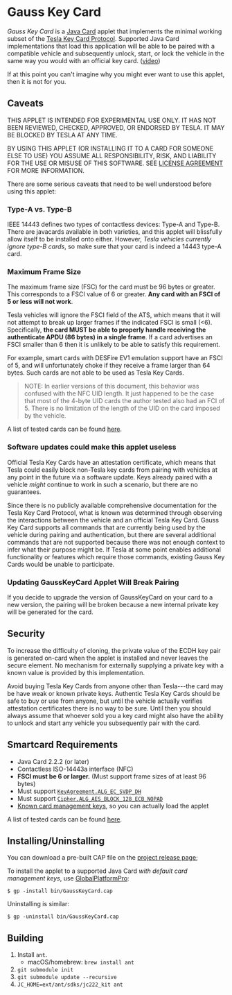 Gauss Key Card
==============

*Gauss Key Card* is a [Java Card][] applet that implements the minimal
working subset of the [Tesla Key Card Protocol][]. Supported Java Card
implementations that load this application will be able to be paired
with a compatible vehicle and subsequently unlock, start, or lock the
vehicle in the same way you would with an official key card. ([video][])

If at this point you can't imagine why you might ever want to use this
applet, then it is not for you.

[Java Card]: https://en.wikipedia.org/wiki/Java_Card
[Tesla Key Card Protocol]: https://gist.github.com/darconeous/2cd2de11148e3a75685940158bddf933
[video]: https://www.youtube.com/watch?v=QBP_Hjlpwjs

## Caveats ##

THIS APPLET IS INTENDED FOR EXPERIMENTAL USE ONLY. IT HAS NOT BEEN
REVIEWED, CHECKED, APPROVED, OR ENDORSED BY TESLA. IT MAY BE BLOCKED
BY TESLA AT ANY TIME.

BY USING THIS APPLET (OR INSTALLING IT TO A CARD FOR SOMEONE ELSE
TO USE) YOU ASSUME ALL RESPONSIBILITY, RISK, AND LIABILITY FOR THE
USE OR MISUSE OF THIS SOFTWARE. SEE [LICENSE AGREEMENT](./LICENSE)
FOR MORE INFORMATION.

There are some serious caveats that need to be well understood before
using this applet:

### Type-A vs. Type-B ###

IEEE 14443 defines two types of contactless devices: Type-A and Type-B.
There are javacards available in both varieties, and this applet will
blissfully allow itself to be installed onto either. However, *Tesla
vehicles currently ignore type-B cards*, so make sure that your card is
indeed a 14443 type-A card.

### Maximum Frame Size ###

The maximum frame size (FSC) for the card must be 96 bytes or greater.
This corresponds to a FSCI value of 6 or greater. **Any card with an FSCI
of 5 or less will not work**.

Tesla vehicles will ignore the FSCI field of the ATS, which means that it
will not attempt to break up larger frames if the indicated FSCI is small (<6).
Specifically, **the card MUST be able to properly handle receiving the
authenticate APDU (86 bytes) in a single frame**. If a card advertises
an FSCI smaller than 6 then it is unlikely to be able to satisfy this
requirement.

For example, smart cards with DESFire EV1 emulation support have an
FSCI of 5, and will unfortunately choke if they receive a frame larger
than 64 bytes. Such cards are not able to be used as Tesla Key Cards.

> NOTE: In earlier versions of this document, this behavior was confused with
> the NFC UID length. It just happened to be the case that most of the
> 4-byte UID cards the author tested also had an FCI of 5. There is no
> limitation of the length of the UID on the card imposed by the vehicle.

A list of tested cards can be found [here](https://github.com/darconeous/gauss-key-card/wiki/Recommended-Cards).

### Software updates could make this applet useless ###

Official Tesla Key Cards have an attestation certificate, which means
that Tesla could easily block non-Tesla key cards from pairing with
vehicles at any point in the future via a software update. Keys
already paired with a vehicle *might* continue to work in such a
scenario, but there are no guarantees.

Since there is no publicly available comprehensive documentation for
the Tesla Key Card Protocol, what is known was determined through
observing the interactions between the vehicle and an official Tesla
Key Card. Gauss Key Card supports all commands that are currently
being used by the vehicle during pairing and authentication, but there
are several additional commands that are not supported because there
was not enough context to infer what their purpose might be. If Tesla
at some point enables additional functionality or features which
require those commands, existing Gauss Key Cards would be unable to
participate.

### Updating GaussKeyCard Applet Will Break Pairing

If you decide to upgrade the version of GaussKeyCard on your card
to a new version, the pairing will be broken because a new internal
private key will be generated for the card.

## Security ##

To increase the difficulty of cloning, the private value of the ECDH
key pair is generated on-card when the applet is installed and never
leaves the secure element. No mechanism for externally supplying a
private key with a known value is provided by this implementation.

Avoid buying Tesla Key Cards from anyone other than Tesla---the card
may be have weak or known private keys. Authentic Tesla Key Cards
should be safe to buy or use from anyone, but until the vehicle
actually verifies attestation certificates there is no way to be sure.
Until then you should always assume that whoever sold you a key card
might also have the ability to unlock and start any vehicle you
subsequently pair with the card.

## Smartcard Requirements ##

 * Java Card 2.2.2 (or later)
 * Contactless ISO-14443a interface (NFC)
 * **FSCI must be 6 or larger.** (Must support frame sizes of at least 96 bytes)
 * Must support [`KeyAgreement.ALG_EC_SVDP_DH`][]
 * Must support [`Cipher.ALG_AES_BLOCK_128_ECB_NOPAD`][]
 * [Known card management keys][], so you can actually load the applet

[`KeyAgreement.ALG_EC_SVDP_DH`]: https://docs.oracle.com/javacard/3.0.5/api/javacard/security/KeyAgreement.html#ALG_EC_SVDP_DH
[`Cipher.ALG_AES_BLOCK_128_ECB_NOPAD`]: https://docs.oracle.com/javacard/3.0.5/api/javacardx/crypto/Cipher.html#ALG_AES_BLOCK_128_ECB_NOPAD
[Known card management keys]: https://github.com/martinpaljak/GlobalPlatformPro/wiki/Keys

A list of tested cards can be found [here](https://github.com/darconeous/gauss-key-card/wiki/Recommended-Cards).

## Installing/Uninstalling ##

You can download a pre-built CAP file on the [project release page][];

[project release page]: https://github.com/darconeous/gauss-key-card/releases

To install the applet to a supported Java Card *with default card
management keys*, use [GlobalPlatformPro](https://github.com/martinpaljak/GlobalPlatformPro):

```
$ gp -install bin/GaussKeyCard.cap
```

Uninstalling is similar:

```
$ gp -uninstall bin/GaussKeyCard.cap
```

## Building ##

1. Install `ant`.
   * macOS/homebrew: `brew install ant`
2. `git submodule init`
3. `git submodule update --recursive`
4. `JC_HOME=ext/ant/sdks/jc222_kit ant`
